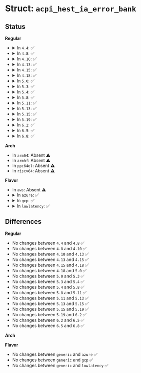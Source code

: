 # Struct: <code>acpi_hest_ia_error_bank</code>

## Status
<b>Regular</b>
<ul>
<li>
<details>
<summary>In <code>4.4</code>: ✅</summary>

```c
struct acpi_hest_ia_error_bank {
    u8 bank_number;
    u8 clear_status_on_init;
    u8 status_format;
    u8 reserved;
    u32 control_register;
    u64 control_data;
    u32 status_register;
    u32 address_register;
    u32 misc_register;
};
```
</details>
</li>
<li>
<details>
<summary>In <code>4.8</code>: ✅</summary>

```c
struct acpi_hest_ia_error_bank {
    u8 bank_number;
    u8 clear_status_on_init;
    u8 status_format;
    u8 reserved;
    u32 control_register;
    u64 control_data;
    u32 status_register;
    u32 address_register;
    u32 misc_register;
};
```
</details>
</li>
<li>
<details>
<summary>In <code>4.10</code>: ✅</summary>

```c
struct acpi_hest_ia_error_bank {
    u8 bank_number;
    u8 clear_status_on_init;
    u8 status_format;
    u8 reserved;
    u32 control_register;
    u64 control_data;
    u32 status_register;
    u32 address_register;
    u32 misc_register;
};
```
</details>
</li>
<li>
<details>
<summary>In <code>4.13</code>: ✅</summary>

```c
struct acpi_hest_ia_error_bank {
    u8 bank_number;
    u8 clear_status_on_init;
    u8 status_format;
    u8 reserved;
    u32 control_register;
    u64 control_data;
    u32 status_register;
    u32 address_register;
    u32 misc_register;
};
```
</details>
</li>
<li>
<details>
<summary>In <code>4.15</code>: ✅</summary>

```c
struct acpi_hest_ia_error_bank {
    u8 bank_number;
    u8 clear_status_on_init;
    u8 status_format;
    u8 reserved;
    u32 control_register;
    u64 control_data;
    u32 status_register;
    u32 address_register;
    u32 misc_register;
};
```
</details>
</li>
<li>
<details>
<summary>In <code>4.18</code>: ✅</summary>

```c
struct acpi_hest_ia_error_bank {
    u8 bank_number;
    u8 clear_status_on_init;
    u8 status_format;
    u8 reserved;
    u32 control_register;
    u64 control_data;
    u32 status_register;
    u32 address_register;
    u32 misc_register;
};
```
</details>
</li>
<li>
<details>
<summary>In <code>5.0</code>: ✅</summary>

```c
struct acpi_hest_ia_error_bank {
    u8 bank_number;
    u8 clear_status_on_init;
    u8 status_format;
    u8 reserved;
    u32 control_register;
    u64 control_data;
    u32 status_register;
    u32 address_register;
    u32 misc_register;
};
```
</details>
</li>
<li>
<details>
<summary>In <code>5.3</code>: ✅</summary>

```c
struct acpi_hest_ia_error_bank {
    u8 bank_number;
    u8 clear_status_on_init;
    u8 status_format;
    u8 reserved;
    u32 control_register;
    u64 control_data;
    u32 status_register;
    u32 address_register;
    u32 misc_register;
};
```
</details>
</li>
<li>
<details>
<summary>In <code>5.4</code>: ✅</summary>

```c
struct acpi_hest_ia_error_bank {
    u8 bank_number;
    u8 clear_status_on_init;
    u8 status_format;
    u8 reserved;
    u32 control_register;
    u64 control_data;
    u32 status_register;
    u32 address_register;
    u32 misc_register;
};
```
</details>
</li>
<li>
<details>
<summary>In <code>5.8</code>: ✅</summary>

```c
struct acpi_hest_ia_error_bank {
    u8 bank_number;
    u8 clear_status_on_init;
    u8 status_format;
    u8 reserved;
    u32 control_register;
    u64 control_data;
    u32 status_register;
    u32 address_register;
    u32 misc_register;
};
```
</details>
</li>
<li>
<details>
<summary>In <code>5.11</code>: ✅</summary>

```c
struct acpi_hest_ia_error_bank {
    u8 bank_number;
    u8 clear_status_on_init;
    u8 status_format;
    u8 reserved;
    u32 control_register;
    u64 control_data;
    u32 status_register;
    u32 address_register;
    u32 misc_register;
};
```
</details>
</li>
<li>
<details>
<summary>In <code>5.13</code>: ✅</summary>

```c
struct acpi_hest_ia_error_bank {
    u8 bank_number;
    u8 clear_status_on_init;
    u8 status_format;
    u8 reserved;
    u32 control_register;
    u64 control_data;
    u32 status_register;
    u32 address_register;
    u32 misc_register;
};
```
</details>
</li>
<li>
<details>
<summary>In <code>5.15</code>: ✅</summary>

```c
struct acpi_hest_ia_error_bank {
    u8 bank_number;
    u8 clear_status_on_init;
    u8 status_format;
    u8 reserved;
    u32 control_register;
    u64 control_data;
    u32 status_register;
    u32 address_register;
    u32 misc_register;
};
```
</details>
</li>
<li>
<details>
<summary>In <code>5.19</code>: ✅</summary>

```c
struct acpi_hest_ia_error_bank {
    u8 bank_number;
    u8 clear_status_on_init;
    u8 status_format;
    u8 reserved;
    u32 control_register;
    u64 control_data;
    u32 status_register;
    u32 address_register;
    u32 misc_register;
};
```
</details>
</li>
<li>
<details>
<summary>In <code>6.2</code>: ✅</summary>

```c
struct acpi_hest_ia_error_bank {
    u8 bank_number;
    u8 clear_status_on_init;
    u8 status_format;
    u8 reserved;
    u32 control_register;
    u64 control_data;
    u32 status_register;
    u32 address_register;
    u32 misc_register;
};
```
</details>
</li>
<li>
<details>
<summary>In <code>6.5</code>: ✅</summary>

```c
struct acpi_hest_ia_error_bank {
    u8 bank_number;
    u8 clear_status_on_init;
    u8 status_format;
    u8 reserved;
    u32 control_register;
    u64 control_data;
    u32 status_register;
    u32 address_register;
    u32 misc_register;
};
```
</details>
</li>
<li>
<details>
<summary>In <code>6.8</code>: ✅</summary>

```c
struct acpi_hest_ia_error_bank {
    u8 bank_number;
    u8 clear_status_on_init;
    u8 status_format;
    u8 reserved;
    u32 control_register;
    u64 control_data;
    u32 status_register;
    u32 address_register;
    u32 misc_register;
};
```
</details>
</li>
</ul>
<b>Arch</b>
<ul>
<li>
In <code>arm64</code>: Absent ⚠️
</li>
<li>
In <code>armhf</code>: Absent ⚠️
</li>
<li>
In <code>ppc64el</code>: Absent ⚠️
</li>
<li>
In <code>riscv64</code>: Absent ⚠️
</li>
</ul>
<b>Flavor</b>
<ul>
<li>
In <code>aws</code>: Absent ⚠️
</li>
<li>
<details>
<summary>In <code>azure</code>: ✅</summary>

```c
struct acpi_hest_ia_error_bank {
    u8 bank_number;
    u8 clear_status_on_init;
    u8 status_format;
    u8 reserved;
    u32 control_register;
    u64 control_data;
    u32 status_register;
    u32 address_register;
    u32 misc_register;
};
```
</details>
</li>
<li>
<details>
<summary>In <code>gcp</code>: ✅</summary>

```c
struct acpi_hest_ia_error_bank {
    u8 bank_number;
    u8 clear_status_on_init;
    u8 status_format;
    u8 reserved;
    u32 control_register;
    u64 control_data;
    u32 status_register;
    u32 address_register;
    u32 misc_register;
};
```
</details>
</li>
<li>
<details>
<summary>In <code>lowlatency</code>: ✅</summary>

```c
struct acpi_hest_ia_error_bank {
    u8 bank_number;
    u8 clear_status_on_init;
    u8 status_format;
    u8 reserved;
    u32 control_register;
    u64 control_data;
    u32 status_register;
    u32 address_register;
    u32 misc_register;
};
```
</details>
</li>
</ul>

## Differences
<b>Regular</b>
<ul>
<li>
No changes between <code>4.4</code> and <code>4.8</code> ✅
</li>
<li>
No changes between <code>4.8</code> and <code>4.10</code> ✅
</li>
<li>
No changes between <code>4.10</code> and <code>4.13</code> ✅
</li>
<li>
No changes between <code>4.13</code> and <code>4.15</code> ✅
</li>
<li>
No changes between <code>4.15</code> and <code>4.18</code> ✅
</li>
<li>
No changes between <code>4.18</code> and <code>5.0</code> ✅
</li>
<li>
No changes between <code>5.0</code> and <code>5.3</code> ✅
</li>
<li>
No changes between <code>5.3</code> and <code>5.4</code> ✅
</li>
<li>
No changes between <code>5.4</code> and <code>5.8</code> ✅
</li>
<li>
No changes between <code>5.8</code> and <code>5.11</code> ✅
</li>
<li>
No changes between <code>5.11</code> and <code>5.13</code> ✅
</li>
<li>
No changes between <code>5.13</code> and <code>5.15</code> ✅
</li>
<li>
No changes between <code>5.15</code> and <code>5.19</code> ✅
</li>
<li>
No changes between <code>5.19</code> and <code>6.2</code> ✅
</li>
<li>
No changes between <code>6.2</code> and <code>6.5</code> ✅
</li>
<li>
No changes between <code>6.5</code> and <code>6.8</code> ✅
</li>
</ul>
<b>Arch</b>
<ul>
</ul>
<b>Flavor</b>
<ul>
<li>
No changes between <code>generic</code> and <code>azure</code> ✅
</li>
<li>
No changes between <code>generic</code> and <code>gcp</code> ✅
</li>
<li>
No changes between <code>generic</code> and <code>lowlatency</code> ✅
</li>
</ul>
